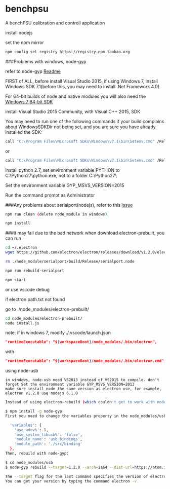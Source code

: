 # benchpsu
A benchPSU calibration and controll application

install nodejs

set the npm mirror
```bash
npm config set registry https://registry.npm.taobao.org
```
###Problems with windows, node-gyp

  refer to node-gyp [Readme](https://github.com/nodejs/node-gyp/blob/master/README.md)

  FIRST of ALL, before install Visual Studio 2015, if using Windows 7, install Windows SDK 7.1(before this, you may need to install .Net Framework 4.0)
  
  For 64-bit builds of node and native modules you will also need the [Windows 7 64-bit SDK](https://www.microsoft.com/en-us/download/details.aspx?id=8279)

  install Visual Studio 2015 Community, with Visual C++ 2015, SDK

  You may need to run one of the following commands if your build complains about WindowsSDKDir not being set, and you are sure you have already installed the SDK:
```bash
call "C:\Program Files\Microsoft SDKs\Windows\v7.1\bin\Setenv.cmd" /Release /x86
```
or
```bash
call "C:\Program Files\Microsoft SDKs\Windows\v7.1\bin\Setenv.cmd" /Release /x64
```

install python 2.7, set environment variable PYTHON to C:\Python27\python.exe, not to a folder C:\Python27\

Set the environment variable GYP_MSVS_VERSION=2015

Run the command prompt as Administrator

###Any problems about serialport(nodejs), refer to this [issue](https://github.com/voodootikigod/node-serialport/issues/538#issuecomment-184251385)
```bash
npm run clean (delete node_module in windows)
```
```bash
npm install
```

###it may fail due to the bad network when download electron-prebuilt, you can run
```bash
cd ~/.electron
wget https://github.com/electron/electron/releases/download/v1.2.0/electron-v1.2.0-darwin-x64.zip
```

```bash
rm ./node_module/serialport/build/Release/serialport.node
```
```bash
npm run rebuild-serialport
```

```bash
npm start
```
or use vscode debug

if electron path.txt not found

go to ./node_modules/electron-prebuilt/
```bash
cd node_modules/electron-prebuilt/
node install.js
```

note: if in windows 7, modify ./.vscode/launch.json
```json
"runtimeExecutable": "${workspaceRoot}/node_modules/.bin/electron",
```
with
```json
"runtimeExecutable": "${workspaceRoot}/node_modules/.bin/electron.cmd",
```

using node-usb


    in windows, node-usb need VS2013 instead of VS2015 to compile. don't forget Set the environment variable GYP_MSVS_VERSION=2013
    make sure install node the same version as electron use, for example, electron v1.2.0 use nodejs 6.1.0
```bash
Instead of using electron-rebuild (which couldn't get to work with node-usb's use of node-pre-gyp), use node-gyp directly:

$ npm install -g node-gyp
First you need to change the variables property in the node_modules/usb/binding.gyp to include module_name and module_path:

  'variables': {
    'use_udev%': 1,
    'use_system_libusb%': 'false',
    'module_name': 'usb_bindings',
    'module_path': './src/binding'
  },
Then, rebuild with node-gyp:

$ cd node_modules/usb
$ node-gyp rebuild --target=1.2.0 --arch=ia64 --dist-url=https://atom.io/download/atom-shell

The --target flag for the last command specifies the version of electron you are building for and must be set accordingly.
You can get your version by typing the command electron -v.
```